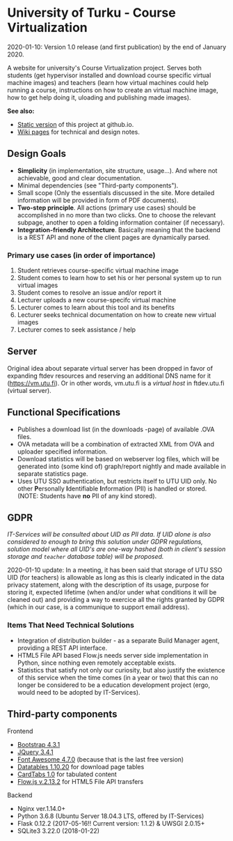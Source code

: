 # University of Turku - Course Virtualization

2020-01-10: Version 1.0 release (and first publication) by the end of January 2020.

A website for university's Course Virtualization project. Serves both students (get hypervisor installed and download course specific virtual machine images) and teachers (learn how virtual machines could help running a course, instructions on how to create an virtual machine image, how to get help doing it, uloading and publishing made images).

**See also:**

  * [Static version](https://jasata.github.io/utu-vm-site/html/) of this project at github.io.
  * [Wiki pages](https://github.com/Jasata/utu-vm-site/wiki) for technical and design notes.


## Design Goals

 - **Simplicity** (in implementation, site structure, usage...). And where not achievable, good and clear documentation.
 - Minimal dependencies (see "Third-party components").
 - Small scope (Only the essentials discussed in the site. More detailed information will be provided in form of PDF documents).
 - **Two-step principle**. All actions (primary use cases) should be accomplished in no more than two clicks. One to choose the relevant subpage, another to open a folding information container (if necessary).
 - **Integration-friendly Architecture**. Basically meaning that the backend is a REST API and none of the client pages are dynamically parsed.
 
### Primary use cases (in order of importance)
 1. Student retrieves course-specific virtual machine image
 2. Student comes to learn how to set his or her personal system up to run virtual images
 3. Student comes to resolve an issue and/or report it
 4. Lecturer uploads a new course-specifc virtual machine
 5. Lecturer comes to learn about this tool and its benefits
 6. Lecturer seeks technical documentation on how to create new virtual images
 7. Lecturer comes to seek assistance / help


## Server

Original idea about separate virtual server has been dropped in favor of expanding ftdev resources and reserving an additional DNS name for it (https://vm.utu.fi). Or in other words, vm.utu.fi is a *virtual host* in ftdev.utu.fi (virtual server).

## Functional Specifications

 - Publishes a download list (in the downloads -page) of available .OVA files.
 - OVA metadata will be a combination of extracted XML from OVA and uploader specified information.
 - Download statistics will be based on webserver log files, which will be generated into (some kind of) graph/report nightly and made available in separate statistics page.
 - Uses UTU SSO authentication, but restricts itself to UTU UID only. No other **P**ersonally **I**dentifiable **I**nformation (PII) is handled or stored. (NOTE: Students have **no** PII of any kind stored).

## GDPR

*IT-Services will be consulted about UID as PII data. If UID alone is also considered to enough to bring this solution under GDPR regulations, solution model where all UID's are one-way hashed (both in client's session storage and `teacher` database table) will be proposed.*

2020-01-10 update: In a meeting, it has been said that storage of UTU SSO UID (for teachers) is allowable as long as this is clearly indicated in the data privacy statement, along with the description of its usage, purpose for storing it, expected lifetime (when and/or under what conditions it will be cleaned out) and providing a way to exercice all the rights granted by GDPR (which in our case, is a communique to support email address).

### Items That Need Technical Solutions

 - Integration of distribution builder - as a separate Build Manager agent, providing a REST API interface.
 - HTML5 File API based Flow.js needs server side implementation in Python, since nothing even remotely acceptable exists.
 - Statistics that satisfy not only our curiosity, but also justify the existence of this service when the time comes (in a year or two) that this can no longer be considered to be a education development project (ergo, would need to be adopted by IT-Services).

## Third-party components

Frontend
 - [Bootstrap 4.3.1](https://getbootstrap.com/docs/4.3/getting-started/introduction/)
 - [JQuery 3.4.1](https://jquery.com/download/)
 - [Font Awesome 4.7.0](https://fontawesome.com/v4.7.0/) (because that is the last free version)
 - [Datatables 1.10.20](https://datatables.net/) for download page tables
 - [CardTabs 1.0](https://github.com/blekerfeld/CardTabs) for tabulated content
 - [Flow.js v.2.13.2](https://github.com/flowjs/flow.js/) for HTML5 File API transfers
 
Backend
 - Nginx ver.1.14.0+
 - Python 3.6.8 (Ubuntu Server 18.04.3 LTS, offered by IT-Services)
 - Flask 0.12.2 (2017-05-16!! Current version: 1.1.2) & UWSGI 2.0.15+
 - SQLite3 3.22.0 (2018-01-22)

